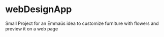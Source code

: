 # webDesignApp

Small Project for an Emmaüs idea to customize furniture with flowers and preview it on a web page
